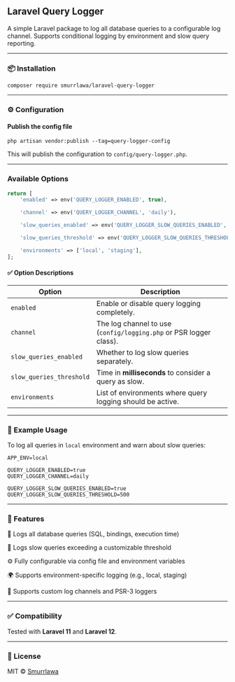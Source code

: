 ## Laravel Query Logger
A simple Laravel package to log all database queries to a configurable log channel. Supports conditional logging by environment and slow query reporting.

---

### 📦 Installation

```shell
composer require smurrlawa/laravel-query-logger
```

---

### ⚙️ Configuration

#### Publish the config file

```shell
php artisan vendor:publish --tag=query-logger-config
```

This will publish the configuration to `config/query-logger.php`.

---

### Available Options

```php
return [
    'enabled' => env('QUERY_LOGGER_ENABLED', true),

    'channel' => env('QUERY_LOGGER_CHANNEL', 'daily'),

    'slow_queries_enabled' => env('QUERY_LOGGER_SLOW_QUERIES_ENABLED', true),

    'slow_queries_threshold' => env('QUERY_LOGGER_SLOW_QUERIES_THRESHOLD', 1000),

    'environments' => ['local', 'staging'],
];
```

#### ✅ Option Descriptions

| Option                    | Description                                                                 |
|--------------------------|-----------------------------------------------------------------------------|
| `enabled`                | Enable or disable query logging completely.                                 |
| `channel`                | The log channel to use (`config/logging.php` or PSR logger class).          |
| `slow_queries_enabled`   | Whether to log slow queries separately.                                     |
| `slow_queries_threshold` | Time in **milliseconds** to consider a query as slow.                       |
| `environments`           | List of environments where query logging should be active.                  |

---

### 🧪 Example Usage

To log all queries in `local` environment and warn about slow queries:

```dotenv
APP_ENV=local

QUERY_LOGGER_ENABLED=true
QUERY_LOGGER_CHANNEL=daily

QUERY_LOGGER_SLOW_QUERIES_ENABLED=true
QUERY_LOGGER_SLOW_QUERIES_THRESHOLD=500
```

---

### 🚀 Features
📝 Logs all database queries (SQL, bindings, execution time)

🐢 Logs slow queries exceeding a customizable threshold

⚙️ Fully configurable via config file and environment variables

🌍 Supports environment-specific logging (e.g., local, staging)

📡 Supports custom log channels and PSR-3 loggers

---

### ✅ Compatibility
Tested with **Laravel 11** and **Laravel 12**.

---

### 📁 License

MIT © [Smurrlawa](https://github.com/smurrlawa)
